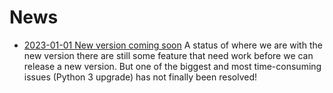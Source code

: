 # News

* [2023-01-01 New version coming soon](2023-01-01.md)
  A status of where we are with the new version there are still some feature that need work before we can release a new version.
  But one of the biggest and most time-consuming issues (Python 3 upgrade) has not finally been resolved!
